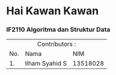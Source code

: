 # Hai Kawan Kawan

### IF2110 Algoritma dan Struktur Data

<table>
    <tr>
        <td colspan=3 align="center">Contributors :</td>
    </tr>
    <tr>
        <td>No.</td>
        <td>Nama</td>
        <td>NIM</td>
    </tr>
    <tr>
        <td>1.</td>
        <td>Ilham Syahid S</td>
        <td>13518028</td>
    </tr>
</table>